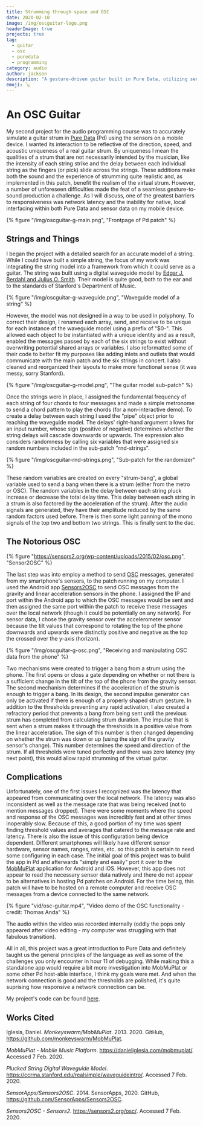 ```yaml
---
title: Strumming through space and OSC
date: 2020-02-10
image: /img/oscguitar-logo.png
headerImage: true
projects: true
tag:
  - guitar
  - osc
  - puredata
  - programming
category: audio
author: jackson
description: "A gesture-driven guitar built in Pure Data, utilizing sensor data from a mobile device"
emoji: 🪕
---
```


# An OSC Guitar

My second project for the audio programming course was to accurately simulate a guitar strum in [Pure Data](https://puredata.info/) (Pd) using the sensors on a mobile device. I wanted its interaction to be reflective of the direction, speed, and acoustic uniqueness of a real guitar strum. By uniqueness I mean the qualities of a strum that are not necessarily intended by the musician, like the intensity of each string strike and the delay between each individual string as the fingers (or pick) slide across the strings. These additions make both the sound and the experience of strumming quite realistic and, as implemented in this patch, benefit the realism of the virtual strum. However, a number of unforeseen difficulties made the feat of a seamless gesture-to-sound production a challenge. As I will discuss, one of the greatest barriers to responsiveness was network latency and the inability for native, local interfacing within both Pure Data and sensor data on my mobile device.

{% figure "/img/oscguitar-g-main.png", "Frontpage of Pd patch" %}

## Strings and Things

I began the project with a detailed search for an accurate model of a string. While I could have built a simple string, the focus of my work was integrating the string model into a framework from which it could serve as a guitar. The string was built using a digital waveguide model by [Edgar J. Berdahl and Julius O. Smith](https://ccrma.stanford.edu/realsimple/waveguideintro/). Their model is quite good, both to the ear and to the standards of Stanford's Department of Music.

{% figure "/img/oscguitar-g-waveguide.png", "Waveguide model of a string" %}

However, the model was not designed in a way to be used in polyphony. To correct their design, I renamed each array, send, and receive to be unique for each instance of the waveguide model using a prefix of "$0-". This allowed each object to be instantiated with a unique identity and as a result, enabled the messages passed by each of the six strings to exist without overwriting potential shared arrays or variables. I also reformatted some of their code to better fit my purposes like adding inlets and outlets that would communicate with the main patch and the six strings in concert. I also cleaned and reorganized their layouts to make more functional sense (it was messy, sorry Stanford).

{% figure "/img/oscguitar-g-model.png", "The guitar model sub-patch" %}

Once the strings were in place, I assigned the fundamental frequency of each string of four chords to four messages and made a simple metronome to send a chord pattern to play the chords (for a non-interactive demo). To create a delay between each string I used the "pipe" object prior to reaching the waveguide model. The delays' right-hand argument allows for an input number, whose sign (positive of negative) determines whether the string delays will cascade downwards or upwards. The expression also considers randomness by calling six variables that were assigned six random numbers included in the sub-patch "rnd-strings".

{% figure "/img/oscguitar-rnd-strings.png", "Sub-patch for the randomizer" %}

These random variables are created on every "strum-bang", a global variable used to send a bang when there is a strum (either from the metro or OSC). The random variables in the delay between each string pluck increase or decrease the total delay time. This delay between each string in a strum is also factored by the acceleration of the strum). After the audio signals are generated, they have their amplitude reduced by the same random factors used before. There is then some light panning of the mono signals of the top two and bottom two strings. This is finally sent to the dac.

## The Notorious OSC

{% figure "https://sensors2.org/wp-content/uploads/2015/02/osc.png", "Sensor2OSC" %}

The last step was into employ a method to send [OSC](https://en.wikipedia.org/wiki/Open_Sound_Control) messages, generated from my smartphone's sensors, to the patch running on my computer. I used the Android app [Sensors2OSC](https://github.com/SensorApps/Sensors2OSC) to send OSC messages from the gravity and linear acceleration sensors in the phone. I assigned the IP and port within the Android app to which the OSC messages would be sent and then assigned the same port within the patch to receive these messages over the local network (though it could be potentially on any network). For sensor data, I chose the gravity sensor over the accelerometer sensor because the tilt values that correspond to rotating the top of the phone downwards and upwards were distinctly positive and negative as the top the crossed over the y-axis (horizon).

{% figure "/img/oscguitar-g-osc.png", "Receiving and manipulating OSC data from the phone" %}

Two mechanisms were created to trigger a bang from a strum using the phone. The first opens or closs a gate depending on whether or not there is a sufficient change in the tilt of the top of the phone from the gravity sensor. The second mechanism determines if the acceleration of the strum is enough to trigger a bang. In its design, the second impulse generator can only be activated if there is enough of a properly shaped strum gesture. In addition to the thresholds preventing any rapid activation, I also created a refractory period that prevents a bang from being sent until the previous strum has completed from calculating strum duration. The impulse that is sent when a strum makes it through the thresholds is a positive value from the linear acceleration. The sign of this number is then changed depending on whether the strum was down or up (using the sign of the gravity sensor's change). This number determines the speed and direction of the strum. If all thresholds were tuned perfectly and there was zero latency (my next point), this would allow rapid strumming of the virtual guitar.

## Complications

Unfortunately, one of the first issues I recognized was the latency that appeared from communicating over the local network. The latency was also inconsistent as well as the message rate that was being received (not to mention messages dropped). There were some moments where the speed and response of the OSC messages was incredibly fast and at other times inoperably slow. Because of this, a good portion of my time was spent finding threshold values and averages that catered to the message rate and latency. There is also the issue of this configuration being device dependent. Different smartphones will likely have different sensor hardware, sensor names, ranges, rates, etc. so this patch is certain to need some configuring in each case. The initial goal of this project was to build the app in Pd and afterwards "simply and easily" port it over to the [MobMuPlat](https://danieliglesia.com/mobmuplat/) application for Android and iOS. However, this app does not appear to read the necessary sensor data natively and there do not appear to be alternatives in hosting Pd patches on Android. For the time being, this patch will have to be hosted on a remote computer and receive OSC messages from a device connected to the same network.

{% figure "vid/osc-guitar.mp4", "Video demo of the OSC functionality - credit: Thomas Anda" %}

The audio within the video was recorded internally (oddly the pops only appeared after video editing - my computer was struggling with that fabulous transition).

All in all, this project was a great introduction to Pure Data and definitely taught us the general principles of the language as well as some of the challenges you only encounter in hour 11 of debugging. While making this a standalone app would require a bit more investigation into MobMuPlat or some other Pd host-able interface, I think my goals were met. And when the network connection is good and the thresholds are polished, it's quite suprising how responsive a network connection can be.

My project's code can be found [here](https://github.com/jacksongoode/osc-guitar).

## Works Cited

Iglesia, Daniel. _Monkeyswarm/MobMuPlat_. 2013. 2020. GitHub, <https://github.com/monkeyswarm/MobMuPlat>.

_MobMuPlat - Mobile Music Platform_. <https://danieliglesia.com/mobmuplat/>. Accessed 7 Feb. 2020.

_Plucked String Digital Waveguide Model_. <https://ccrma.stanford.edu/realsimple/waveguideintro/>. Accessed 7 Feb. 2020.

_SensorApps/Sensors2OSC_. 2014. SensorApps, 2020. GitHub, <https://github.com/SensorApps/Sensors2OSC>.

_Sensors2OSC - Sensors2_. <https://sensors2.org/osc/>. Accessed 7 Feb. 2020.
